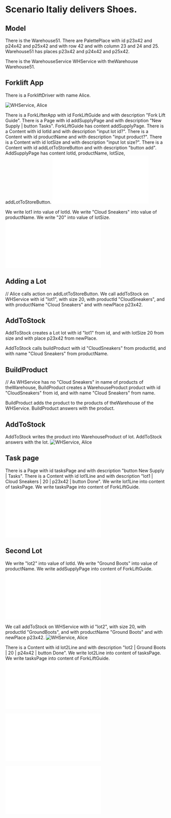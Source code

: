 # Scenario Italiy delivers Shoes.

## Model

There is the Warehouse51.
There are PalettePlace with id p23x42 and p24x42 and p25x42
and with row 42
and with column 23 and 24 and 25.
Warehouse51 has places p23x42 and p24x42 and p25x42.

There is the WarehouseService WHService with theWarehouse Warehouse51.

## Forklift App

There is a ForkliftDriver with name Alice.

![WHService, Alice](step01.svg)

There is a ForkLifterApp with id ForkLiftGuide and with description "Fork Lift Guide".
There is a Page with id addSupplyPage and with description "New Supply | button Tasks".
ForkLiftGuide has content addSupplyPage.
There is a Content with id lotId and with description "input lot id?".
There is a Content with id productName and with description "input product?".
There is a Content with id lotSize and with description "input lot size?".
There is a Content with id addLotToStoreButton and with description "button add".
AddSupplyPage has content lotId, productName, lotSize, addLotToStoreButton.
![ForkLiftGuide](step03.html)


We write lot1 into value of lotId.
We write "Cloud Sneakers" into value of productName.
We write "20" into value of lotSize.
![ForkLiftGuide](step04.html)

## Adding a Lot

// Alice calls action on addLotToStoreButton.
We call addToStock on WHService
    with id          "lot1",
    with size        20,
    with productId   "CloudSneakers",
and with productName "Cloud Sneakers"
and with newPlace p23x42.

## AddToStock

AddToStock creates a Lot lot
    with id      "lot1" from id,
and with lotSize 20     from size
and with place p23x42   from newPlace.

AddToStock calls buildProduct
    with id   "CloudSneakers"  from productId,
and with name "Cloud Sneakers" from productName.

## BuildProduct

// As WHService has no "Cloud Sneakers" in name of products of theWarehouse,
BuildProduct creates a WarehouseProduct product
    with id   "CloudSneakers" from id,
and with name "Cloud Sneakers" from name.

BuildProduct adds the product to the products of theWarehouse of the WHService.
BuildProduct answers with the product.

## AddToStock

AddToStock writes the product into WarehouseProduct of lot.
AddToStock answers with the lot.
![WHService, Alice](step05.svg)


## Task page

There is a Page with id tasksPage and with description "button New Supply | Tasks".
There is a Content with id lot1Line and with description "lot1 | Cloud Sneakers | 20 | p23x42 | button Done".
We write lot1Line into content of tasksPage.
We write tasksPage into content of ForkLiftGuide.
![ForkLiftGuide](step06.html)

## Second Lot

We write "lot2" into value of lotId.
We write "Ground Boots" into value of productName.
We write addSupplyPage into content of ForkLiftGuide.
![ForkLiftGuide](step07.html)

We call addToStock on WHService
    with id          "lot2",
    with size        20,
    with productId   "GroundBoots",
and with productName "Ground Boots"
and with newPlace p23x42.
![WHService, Alice](step09.svg)



There is a Content with id lot2Line and with description "lot2 | Ground Boots | 20 | p24x42 | button Done".
We write lot2Line into content of tasksPage.
We write tasksPage into content of ForkLiftGuide.
![ForkLiftGuide](step10.html)

![WHService, Alice](step09.tables.html)

![ForkLiftGuide](step00.mockup.html)
